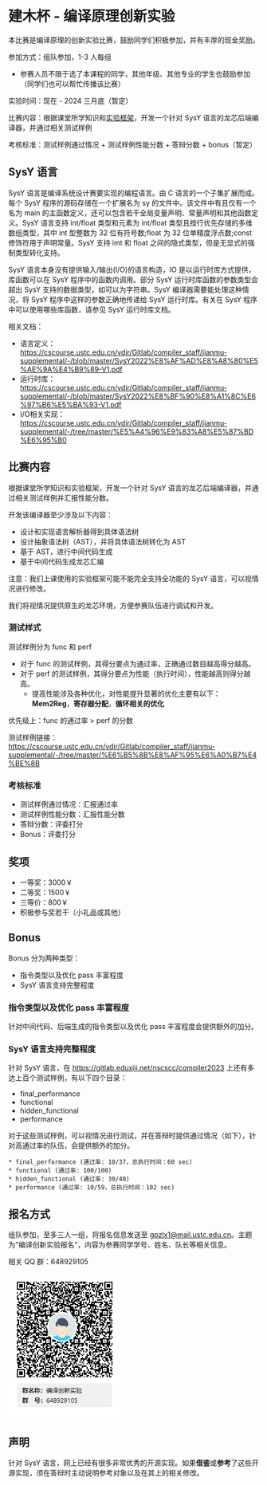 # 建木杯 - 编译原理创新实验

本比赛是编译原理的创新实验比赛，鼓励同学们积极参加，并有丰厚的现金奖励。

参加方式：组队参加，1-3 人每组

- 参赛人员不限于选了本课程的同学，其他年级、其他专业的学生也鼓励参加（同学们也可以帮忙传播该比赛）

实验时间：现在 - 2024 三月底（暂定）

比赛内容：根据课堂所学知识和[实验框架](https://cscourse.ustc.edu.cn/vdir/Gitlab/compiler_staff/2023ustc-jianmu-compiler/-/tree/master)，开发一个针对 SysY 语言的龙芯后端编译器，并通过相关测试样例

考核标准：测试样例通过情况 + 测试样例性能分数 + 答辩分数 + bonus（暂定）

## SysY 语言

SysY 语言是编译系统设计赛要实现的编程语言。由 C 语言的一个子集扩展而成。每个 SysY 程序的源码存储在一个扩展名为 sy 的文件中。该文件中有且仅有一个名为 main 的主函数定义，还可以包含若干全局变量声明、常量声明和其他函数定义。SysY 语言支持 int/float 类型和元素为 int/float 类型且按行优先存储的多维数组类型，其中 int 型整数为 32 位有符号数;float 为 32 位单精度浮点数;const 修饰符用于声明常量。SysY 支持 imt 和 float 之间的隐式类型，但是无显式的强制类型转化支持。

SysY 语言本身没有提供输入/输出(I/O)的语言构造，IO 是以运行时库方式提供，库函数可以在 SysY 程序中的函数内调用。部分 SysY 运行时库函数的参数类型会超出 SysY 支持的数据类型，如可以为字符串。SysY 编译器需要能处理这种情况，将 SysY 程序中这样的参数正确地传递给 SysY 运行时库。有关在 SysY 程序中可以使用哪些库函数，请参见 SysY 运行时库文档。

相关文档：

- 语言定义：https://cscourse.ustc.edu.cn/vdir/Gitlab/compiler_staff/jianmu-supplemental/-/blob/master/SysY2022%E8%AF%AD%E8%A8%80%E5%AE%9A%E4%B9%89-V1.pdf
- 运行时库：https://cscourse.ustc.edu.cn/vdir/Gitlab/compiler_staff/jianmu-supplemental/-/blob/master/SysY2022%E8%BF%90%E8%A1%8C%E6%97%B6%E5%BA%93-V1.pdf
- I/O相关实现：https://cscourse.ustc.edu.cn/vdir/Gitlab/compiler_staff/jianmu-supplemental/-/tree/master/%E5%A4%96%E9%83%A8%E5%87%BD%E6%95%B0

## 比赛内容

根据课堂所学知识和实验框架，开发一个针对 SysY 语言的龙芯后端编译器，并通过相关测试样例并汇报性能分数。

开发该编译器至少涉及以下内容：

- 设计和实现语言解析器得到具体语法树
- 设计抽象语法树（AST），并将具体语法树转化为 AST
- 基于 AST，进行中间代码生成
- 基于中间代码生成龙芯汇编

注意：我们上课使用的实验框架可能不能完全支持全功能的 SysY 语言，可以视情况进行修改。

我们将视情况提供原生的龙芯环境，方便参赛队伍进行调试和开发。

### 测试样式

测试样例分为 func 和 perf

- 对于 func 的测试样例，其得分要点为通过率，正确通过数目越高得分越高。
- 对于 perf 的测试样例，其得分要点为性能（执行时间），性能越高则得分越高。
  - 提高性能涉及各种优化，对性能提升显著的优化主要有以下：**Mem2Reg**，**寄存器分配**，**循环相关的优化**

优先级上：func 的通过率 > perf 的分数

测试样例链接：https://cscourse.ustc.edu.cn/vdir/Gitlab/compiler_staff/jianmu-supplemental/-/tree/master/%E6%B5%8B%E8%AF%95%E6%A0%B7%E4%BE%8B

### 考核标准

- 测试样例通过情况：汇报通过率
- 测试样例性能分数：汇报性能分数
- 答辩分数：评委打分
- Bonus：评委打分

## 奖项

- 一等奖：3000￥
- 二等奖：1500￥
- 三等价：800￥
- 积极参与奖若干（小礼品或其他）

## Bonus

Bonus 分为两种类型：

- 指令类型以及优化 pass 丰富程度
- SysY 语言支持完整程度

### 指令类型以及优化 pass 丰富程度

针对中间代码、后端生成的指令类型以及优化 pass 丰富程度会提供额外的加分。

### SysY 语言支持完整程度

针对 SysY 语言，在 https://gitlab.eduxiji.net/nscscc/compiler2023 上还有多达上百个测试样例，有以下四个目录：

- final_performance
- functional
- hidden_functional
- performance

对于这些测试样例，可以视情况进行测试，并在答辩时提供通过情况（如下），针对高通过率的队伍，会提供额外的加分。

```shell
* final_performance (通过率: 10/37，总执行时间：60 sec)
* functional (通过率: 100/100)
* hidden_functional (通过率: 30/40)
* performance (通过率: 10/59，总执行时间：102 sec)
```

## 报名方式

组队参加，至多三人一组，将报名信息发送至 gpzlx1@mail.ustc.edu.cn。主题为"编译创新实验报名"，内容为参赛同学学号、姓名、队长等相关信息。

相关 QQ 群：648929105

![编译创新实验群二维码](建木杯-扩展实验-v2.assets/编译创新实验群二维码.png)

## 声明

针对 SysY 语言，网上已经有很多非常优秀的开源实现。如果**借鉴**或**参考**了这些开源实现，须在答辩时主动说明参考对象以及在其上的相关修改。
